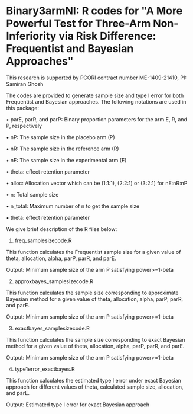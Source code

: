 # Binary3armNI: R codes for "A More Powerful Test for Three-Arm Non-Inferiority via Risk Difference: Frequentist and Bayesian Approaches"

This research is supported by PCORI contract number ME-1409-21410, PI: Samiran Ghosh

The codes are provided to generate sample size and type I error for both Frequentist and Bayesian approaches. The following notations are used in this package:

• parE, parR, and parP: Binary proportion parameters for the arm E, R, and P, respectively

• nP: The sample size in the placebo arm (P)

• nR: The sample size in the reference arm (R)

• nE: The sample size in the experimental arm (E)

• theta: effect retention parameter

• alloc: Allocation vector which can be (1:1:1), (2:2:1) or (3:2:1) for nE:nR:nP

• n: Total sample size

• n_total: Maximum number of n to get the sample size

• theta: effect retention parameter

We give brief description of the R files below:

1. freq_samplesizecode.R

This function calculates the Frequentist sample size for a given value of theta, allocation, alpha, parP, parR, and parE.

Output: Minimum sample size of the arm P satisfying power>=1-beta

2. approxbayes_samplesizecode.R

This function calculates the sample size corresponding to approximate Bayesian method for a given value of theta, allocation, alpha, parP, parR, and parE.

Output: Minimum sample size of the arm P satisfying power>=1-beta

3. exactbayes_samplesizecode.R

This function calculates the sample size corresponding to exact Bayesian method for a given value of theta, allocation, alpha, parP, parR, and parE.

Output: Minimum sample size of the arm P satisfying power>=1-beta

4. type1error_exactbayes.R

This function calculates the estimated type I error under exact Bayesian approach for different values of theta, calculated sample size, allocation, and parE.

Output: Estimated type I error for exact Bayesian approach
